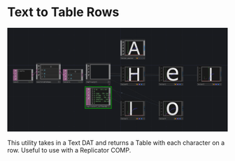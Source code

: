 # Text to Table Rows

![Text to Table Rows](./screenshot.png)

This utility takes in a Text DAT and returns a Table with each character on a row. Useful to use with a Replicator COMP.